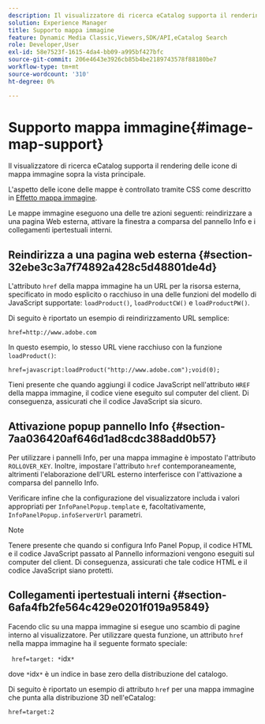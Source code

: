 ```yaml
---
description: Il visualizzatore di ricerca eCatalog supporta il rendering delle icone di mappa immagine sopra la vista principale.
solution: Experience Manager
title: Supporto mappa immagine
feature: Dynamic Media Classic,Viewers,SDK/API,eCatalog Search
role: Developer,User
exl-id: 58e7523f-1615-4da4-bb09-a995bf427bfc
source-git-commit: 206e4643e3926cb85b4be2189743578f88180be7
workflow-type: tm+mt
source-wordcount: '310'
ht-degree: 0%

---
```


# Supporto mappa immagine{#image-map-support}

Il visualizzatore di ricerca eCatalog supporta il rendering delle icone di mappa immagine sopra la vista principale.

L&#39;aspetto delle icone delle mappe è controllato tramite CSS come descritto in [Effetto mappa immagine](../../c-html5-s7-aem-asset-viewers/c-html5-20-ecatalog-viewer-about/c-html5-20-ecatalog-viewer-customizingviewer/r-html5-ecatalog-viewer-20-customize-imagemapeffect.md#reference-261df27d1ed145c882b26b88e33a0289).

Le mappe immagine eseguono una delle tre azioni seguenti: reindirizzare a una pagina Web esterna, attivare la finestra a comparsa del pannello Info e i collegamenti ipertestuali interni.

## Reindirizza a una pagina web esterna {#section-32ebe3c3a7f74892a428c5d48801de4d}

L&#39;attributo `href` della mappa immagine ha un URL per la risorsa esterna, specificato in modo esplicito o racchiuso in una delle funzioni del modello di JavaScript supportate: `loadProduct()`, `loadProductCW()` e `loadProductPW()`.

Di seguito è riportato un esempio di reindirizzamento URL semplice:

`href=http://www.adobe.com`

In questo esempio, lo stesso URL viene racchiuso con la funzione `loadProduct()`:

`href=javascript:loadProduct("http://www.adobe.com");void(0);`

Tieni presente che quando aggiungi il codice JavaScript nell&#39;attributo `HREF` della mappa immagine, il codice viene eseguito sul computer del client. Di conseguenza, assicurati che il codice JavaScript sia sicuro.

## Attivazione popup pannello Info {#section-7aa036420af646d1ad8cdc388add0b57}

Per utilizzare i pannelli Info, per una mappa immagine è impostato l&#39;attributo `ROLLOVER_KEY`. Inoltre, impostare l&#39;attributo `href` contemporaneamente, altrimenti l&#39;elaborazione dell&#39;URL esterno interferisce con l&#39;attivazione a comparsa del pannello Info.

Verificare infine che la configurazione del visualizzatore includa i valori appropriati per `InfoPanelPopup.template` e, facoltativamente, `InfoPanelPopup.infoServerUrl` parametri.

>[!NOTE]
>
>Tenere presente che quando si configura Info Panel Popup, il codice HTML e il codice JavaScript passato al Pannello informazioni vengono eseguiti sul computer del client. Di conseguenza, assicurati che tale codice HTML e il codice JavaScript siano protetti.

## Collegamenti ipertestuali interni {#section-6afa4fb2fe564c429e0201f019a95849}

Facendo clic su una mappa immagine si esegue uno scambio di pagine interno al visualizzatore. Per utilizzare questa funzione, un attributo `href` nella mappa immagine ha il seguente formato speciale:

` href=target: *`idx`*`

dove `*`idx`*` è un indice in base zero della distribuzione del catalogo.

Di seguito è riportato un esempio di attributo `href` per una mappa immagine che punta alla distribuzione 3D nell&#39;eCatalog:

`href=target:2`
